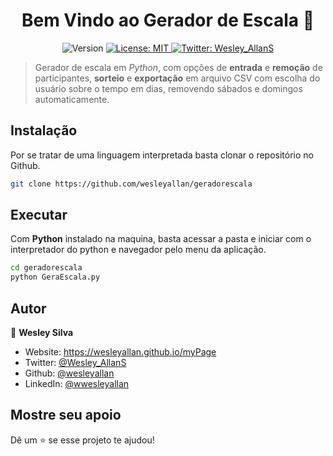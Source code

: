 <h1 align="center">Bem Vindo ao Gerador de Escala 👋</h1>
<p align="center">
  <img alt="Version" src="https://img.shields.io/badge/version-1.0-blue.svg?cacheSeconds=2592000" />
  <a href="#" target="_blank">
    <img alt="License: MIT" src="https://img.shields.io/badge/License-MIT-yellow.svg" />
  </a>
  <a href="https://twitter.com/Wesley_AllanS" target="_blank">
    <img alt="Twitter: Wesley_AllanS" src="https://img.shields.io/twitter/follow/Wesley_AllanS.svg?style=social" />
  </a>
</p>

> Gerador de escala em _Python_, com opções de **entrada** e **remoção** de participantes, **sorteio** e **exportação** em arquivo CSV com escolha do usuário sobre o tempo em dias, removendo sábados e domingos automaticamente.

## Instalação

Por se tratar de uma linguagem interpretada basta clonar o repositório no Github.

```sh
git clone https://github.com/wesleyallan/geradorescala
```

## Executar

Com **Python** instalado na maquina, basta acessar a pasta e iniciar com o interpretador do python e navegador pelo menu da aplicação.

```sh
cd geradorescala
python GeraEscala.py
```

## Autor

👤 **Wesley Silva**

- Website: https://wesleyallan.github.io/myPage
- Twitter: [@Wesley_AllanS](https://twitter.com/Wesley_AllanS)
- Github: [@wesleyallan](https://github.com/wesleyallan)
- LinkedIn: [@wwesleyallan](https://linkedin.com/in/wesleyallan)

## Mostre seu apoio

Dê um ⭐️ se esse projeto te ajudou!
